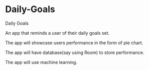 # Daily-Goals
Daily Goals

An app that reminds a user of their daily goals set.

The app will showcase users performance in the form of pie chart. 

The app will have database(say using Room) to store performance. 

The app will use machine learning.
